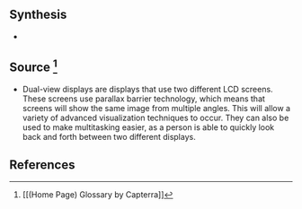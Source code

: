 ## Synthesis
- 
## Source [^1]
- Dual-view displays are displays that use two different LCD screens. These screens use parallax barrier technology, which means that screens will show the same image from multiple angles. This will allow a variety of advanced visualization techniques to occur. They can also be used to make multitasking easier, as a person is able to quickly look back and forth between two different displays.
## References

[^1]: [[(Home Page) Glossary by Capterra]]